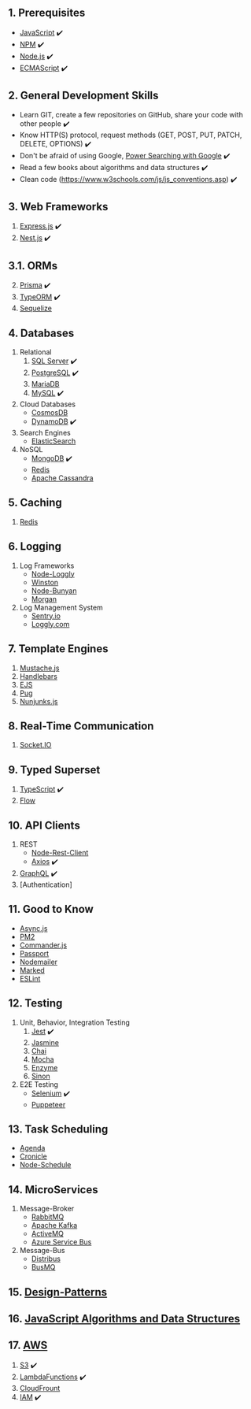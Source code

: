 ## 1. Prerequisites

- [JavaScript](https://www.w3schools.com/js/) :heavy_check_mark:
- [NPM](https://docs.npmjs.com/) :heavy_check_mark:
- [Node.js](https://nodejs.org/en/docs/) :heavy_check_mark:
- [ECMAScript](https://www.w3schools.com/js/js_versions.asp) :heavy_check_mark:

## 2. General Development Skills

- Learn GIT, create a few repositories on GitHub, share your code with other people :heavy_check_mark:
- Know HTTP(S) protocol, request methods (GET, POST, PUT, PATCH, DELETE, OPTIONS) :heavy_check_mark:
- Don't be afraid of using Google, [Power Searching with Google](http://www.powersearchingwithgoogle.com/) :heavy_check_mark:
- Read a few books about algorithms and data structures :heavy_check_mark:
- Clean code (https://www.w3schools.com/js/js_conventions.asp) :heavy_check_mark:

## 3. Web Frameworks

1.  [Express.js](https://expressjs.com/) :heavy_check_mark:
2.  [Nest.js](https://nestjs.com/) :heavy_check_mark:

## 3.1. ORMs

2. [Prisma](https://www.prisma.io/) :heavy_check_mark:
1. [TypeORM](https://typeorm.io/) :heavy_check_mark:
1. [Sequelize](https://sequelize.org/)

## 4. Databases

1.  Relational
    1. [SQL Server](https://www.microsoft.com/en-us/sql-server/sql-server-2017) :heavy_check_mark:
    2. [PostgreSQL](https://www.postgresql.org/) :heavy_check_mark:
    3. [MariaDB](https://mariadb.org/)
    4. [MySQL](https://www.mysql.com/) :heavy_check_mark:
2.  Cloud Databases
    - [CosmosDB](https://docs.microsoft.com/en-us/azure/cosmos-db)
    - [DynamoDB](https://aws.amazon.com/dynamodb/) :heavy_check_mark:
3.  Search Engines
    - [ElasticSearch](https://www.elastic.co/)
4.  NoSQL
    - [MongoDB](https://www.mongodb.com/) :heavy_check_mark:
    - [Redis](https://redis.io/)
    - [Apache Cassandra](http://cassandra.apache.org/)

## 5. Caching

1. [Redis](https://redis.io/)

## 6. Logging

1.  Log Frameworks
    - [Node-Loggly](https://www.loggly.com/docs/node-js-logs-2/)
    - [Winston](https://github.com/winstonjs/winston)
    - [Node-Bunyan](https://github.com/trentm/node-bunyan)
    - [Morgan](https://github.com/expressjs/morgan)
2.  Log Management System
    - [Sentry.io](http://sentry.io)
    - [Loggly.com](https://loggly.com)

## 7. Template Engines

1.  [Mustache.js](https://mustache.github.io/)
2.  [Handlebars](https://handlebarsjs.com/)
3.  [EJS](https://ejs.co/)
4.  [Pug](https://pugjs.org/api/getting-started.html)
5.  [Nunjunks.js](https://mozilla.github.io/nunjucks/)

## 8. Real-Time Communication

1.  [Socket.IO](https://socket.io/)

## 9. Typed Superset

1.  [TypeScript](https://www.typescriptlang.org/) :heavy_check_mark:
2.  [Flow](https://flow.org/)

## 10. API Clients

1. REST
   - [Node-Rest-Client](https://www.npmjs.com/package/node-rest-client)
   - [Axios](https://github.com/axios/axios) :heavy_check_mark:
2. [GraphQL](https://graphql.org/) :heavy_check_mark:
3. [Authentication]

## 11. Good to Know

- [Async.js](https://caolan.github.io/async/)
- [PM2](http://pm2.keymetrics.io/)
- [Commander.js](https://github.com/tj/commander.js/)
- [Passport](http://www.passportjs.org/)
- [Nodemailer](https://nodemailer.com/about/)
- [Marked](https://marked.js.org/#/README.md#README.md)
- [ESLint](https://eslint.org/)

## 12. Testing

1. Unit, Behavior, Integration Testing
   1. [Jest](https://jestjs.io/) :heavy_check_mark:
   2. [Jasmine](https://jasmine.github.io/)
   3. [Chai](https://www.chaijs.com/)
   4. [Mocha](https://mochajs.org/)
   5. [Enzyme](https://github.com/airbnb/enzyme)
   6. [Sinon](https://sinonjs.org/)
2. E2E Testing
   - [Selenium](https://help.crossbrowsertesting.com/selenium-testing/getting-started/javascript/) :heavy_check_mark:
   - [Puppeteer](https://github.com/GoogleChrome/puppeteer)

## 13. Task Scheduling

- [Agenda](https://github.com/agenda/agenda)
- [Cronicle](https://github.com/jhuckaby/Cronicle)
- [Node-Schedule](https://www.npmjs.com/package/node-schedule)

## 14. MicroServices

1. Message-Broker
   - [RabbitMQ](https://www.rabbitmq.com/tutorials/tutorial-one-javascript.html)
   - [Apache Kafka](https://www.npmjs.com/package/kafka-node)
   - [ActiveMQ](https://github.com/apache/activemq)
   - [Azure Service Bus](https://docs.microsoft.com/en-us/azure/service-bus-messaging/service-bus-messaging-overview)
2. Message-Bus
   - [Distribus](https://distribus.com/)
   - [BusMQ](https://github.com/capriza/node-busmq)

## 15. [Design-Patterns](https://www.pluralsight.com/courses/javascript-practical-design-patterns)

## 16. [JavaScript Algorithms and Data Structures](https://github.com/trekhleb/javascript-algorithms/)

## 17. [AWS](https://aws.amazon.com/)

1. [S3]() :heavy_check_mark:
2. [LambdaFunctions]() :heavy_check_mark:
3. [CloudFrount]()
4. [IAM]() :heavy_check_mark:
